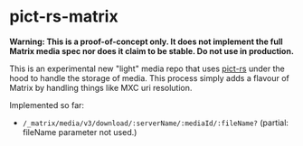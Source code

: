 pict-rs-matrix
==============

**Warning: This is a proof-of-concept only. It does not implement the full Matrix media spec nor does it claim to be stable. Do not use in production.**

This is an experimental new "light" media repo that uses [pict-rs](https://git.asonix.dog/asonix/pict-rs) under the hood to handle the storage of media. This
process simply adds a flavour of Matrix by handling things like MXC uri resolution.

Implemented so far:

 - `/_matrix/media/v3/download/:serverName/:mediaId/:fileName?` (partial: fileName parameter not used.)